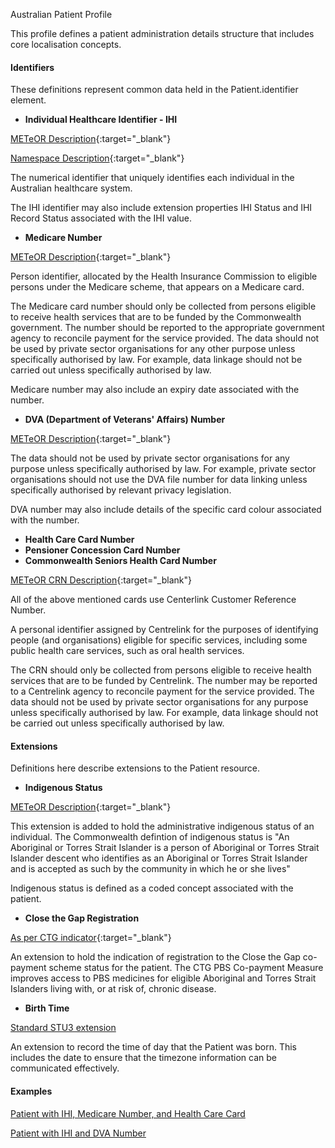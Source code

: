 Australian Patient Profile

This profile defines a patient administration details structure that includes core localisation concepts.

#### Identifiers
These definitions represent common data held in the Patient.identifier element.

* __Individual Healthcare Identifier - IHI__ 

[METeOR Description](http://meteor.aihw.gov.au/content/index.phtml/itemId/432495){:target="_blank"}

[Namespace Description](http://ns.electronichealth.net.au/id/hi/ihi/1.0/index.html){:target="_blank"}

The numerical identifier that uniquely identifies each individual in the Australian healthcare system.

The IHI identifier may also include extension properties IHI Status and IHI Record Status associated with the IHI value.

* __Medicare Number__ 

[METeOR Description](http://meteor.aihw.gov.au/content/index.phtml/itemId/270101){:target="_blank"}

Person identifier, allocated by the Health Insurance Commission to eligible persons under the Medicare scheme, that appears on a Medicare card.

The Medicare card number should only be collected from persons eligible to receive health services that are
to be funded by the Commonwealth government. The number should be reported to the appropriate government 
agency to reconcile payment for the service provided. The data should not be used by private sector 
organisations for any other purpose unless specifically authorised by law. For example, data linkage 
should not be carried out unless specifically authorised by law.

Medicare number may also include an expiry date associated with the number.

* __DVA (Department of Veterans' Affairs) Number__ 

[METeOR Description](http://meteor.aihw.gov.au/content/index.phtml/itemId/339127){:target="_blank"}

The data should not be used by private sector organisations for any purpose unless specifically authorised by law. For example, 
private sector organisations should not use the DVA file number for data linking unless specifically authorised by relevant 
privacy legislation.

DVA number may also include details of the specific card colour associated with the number.

* __Health Care Card Number__ 
* __Pensioner Concession Card Number__ 
* __Commonwealth Seniors Health Card Number__ 

[METeOR CRN Description](http://meteor.aihw.gov.au/content/index.phtml/itemId/270098){:target="_blank"}

All of the above mentioned cards use Centerlink Customer Reference Number.

A personal identifier assigned by Centrelink for the purposes of identifying people (and organisations) eligible for specific 
services, including some public health care services, such as oral health services.

The CRN should only be collected from persons eligible to receive health services that are to be funded by Centrelink. The 
number may be reported to a Centrelink agency to reconcile payment for the service provided. The data should not be used by
private sector organisations for any purpose unless specifically authorised by law. For example, data linkage should not be
carried out unless specifically authorised by law.

#### Extensions
Definitions here describe extensions to the Patient resource.

* __Indigenous Status__  

[METeOR Description](http://meteor.aihw.gov.au/content/index.phtml/itemId/602543){:target="_blank"}

This extension is added to hold the administrative indigenous status of an individual. The Commonwealth defintion
of indigenous status is "An Aboriginal or Torres Strait Islander is a person of Aboriginal or Torres Strait Islander 
descent who identifies as an Aboriginal or Torres Strait Islander and is accepted as such by the community in which
he or she lives"

Indigenous status is defined as a coded concept associated with the patient.

* __Close the Gap Registration__ 

[As per CTG indicator](http://meteor.aihw.gov.au/content/index.phtml/itemId/603679){:target="_blank"}

An extension to hold the indication of registration to the Close the Gap co-payment scheme status for the patient.  The CTG PBS Co-payment 
Measure improves access to PBS medicines for eligible Aboriginal and Torres Strait Islanders living with, or at risk of, 
chronic disease.

* __Birth Time__

[Standard STU3 extension](http://hl7.org/fhir/STU3/extension-patient-birthtime.html)

An extension to record the time of day that the Patient was born. This includes the date to ensure that the timezone information can be communicated effectively.

#### Examples

[Patient with IHI, Medicare Number, and Health Care Card](Patient-example0.html)

[Patient with IHI and DVA Number](Patient-example1.html)
